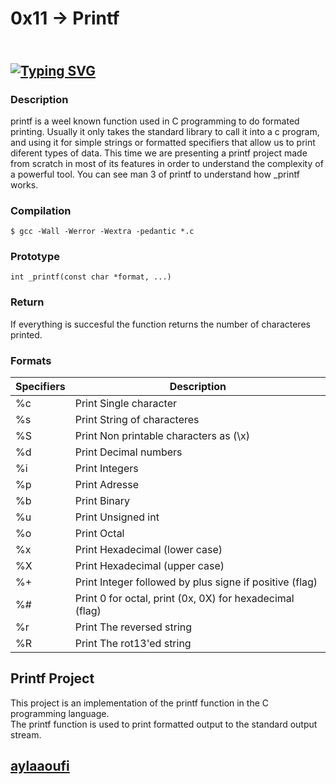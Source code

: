
# 0x11 -> Printf

## </br>[![Typing SVG](https://readme-typing-svg.demolab.com?font=Fira+Code&size=35&pause=1000&color=f034fd&width=800&lines=-------------------------------------)](https://git.io/typing-svg)



<h3> Description</h3>
<p>printf is a weel known function used in C programming to do formated printing. Usually it only takes the standard library 
<stdio.h> to call it into a c program, and using it for simple strings or formatted specifiers that allow us to print diferent types of data. This time we are presenting a printf project made from scratch in most of its features in order to understand the complexity of a powerful tool. You can see man 3 of printf to understand how _printf works.</p>

<h3> Compilation</h3>

```$ gcc -Wall -Werror -Wextra -pedantic *.c```


<h3> Prototype</h3>

```int _printf(const char *format, ...)```


<h3>Return</h3>
If everything is succesful the function returns the number of characteres printed.

<h3>Formats</h3>

| Specifiers      | Description |
| ----------- | ----------- |
| %c  | Print Single character |
| %s  | Print String of characteres |
| %S  | Print Non printable characters as (\x) |
| %d  | Print Decimal numbers|
| %i  | Print Integers |
| %p  | Print Adresse |
| %b  | Print Binary |
| %u  | Print Unsigned int|
| %o  | Print Octal |
| %x  | Print Hexadecimal (lower case) |
| %X  | Print Hexadecimal (upper case) |
| %+  | Print Integer followed by plus signe if positive (flag) |
| %#  | Print 0 for octal, print (0x, 0X) for hexadecimal (flag) |
| %r  | Print The reversed string |
| %R  | Print The rot13'ed string |


## Printf Project
This project is an implementation of the printf function in the C programming language. </br>
The printf function is used to print formatted output to the standard output stream.

## [aylaaoufi](https://github.com/aylaaoufi)
